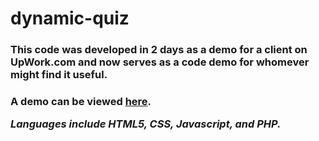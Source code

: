 # dynamic-quiz
<h3>This code was developed in 2 days as a demo for a client on UpWork.com and now serves as a code demo for whomever might find it useful.<h3>
<p>A demo can be viewed <a href="https://people.rit.edu/olh5363/quiz/intro.php">here</a>.</p>
<em>Languages include HTML5, CSS, Javascript, and PHP.</em>
